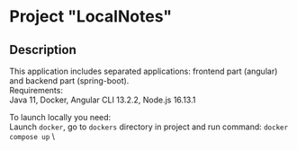 # Project "LocalNotes"


## Description

This application includes separated applications: frontend part (angular) and backend part (spring-boot). \
Requirements: \
Java 11, Docker, Angular CLI 13.2.2, Node.js 16.13.1


To launch locally you need: \
Launch `docker`, go to `dockers` directory in project and run command: `docker compose up` \
